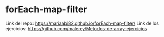 # forEach-map-filter
Link del repo: https://mariaabi82.github.io/forEach-map-filter/
Link de los ejercicios: https://github.com/malerey/Metodos-de-array-ejercicios
